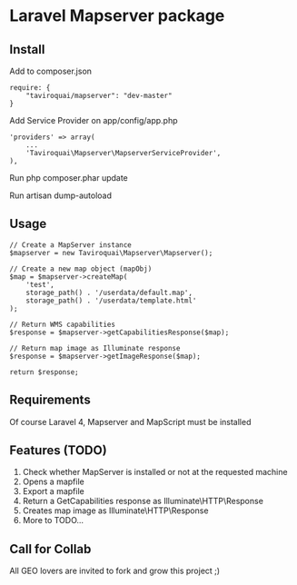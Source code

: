 Laravel Mapserver package
=========================

Install
-------

Add to composer.json

	require: {
		"taviroquai/mapserver": "dev-master"
	}

Add Service Provider on app/config/app.php

	'providers' => array(
		...
		'Taviroquai\Mapserver\MapserverServiceProvider',
	),

Run php composer.phar update

Run artisan dump-autoload


Usage
-----

	// Create a MapServer instance
	$mapserver = new Taviroquai\Mapserver\Mapserver();

	// Create a new map object (mapObj)
	$map = $mapserver->createMap(
		'test',
		storage_path() . '/userdata/default.map',
		storage_path() . '/userdata/template.html'
	);

	// Return WMS capabilities
	$response = $mapserver->getCapabilitiesResponse($map);

	// Return map image as Illuminate response
    $response = $mapserver->getImageResponse($map);

	return $response;


Requirements
------------

Of course Laravel 4, Mapserver and MapScript must be installed


Features (TODO)
--------
1. Check whether MapServer is installed or not at the requested machine
2. Opens a mapfile
3. Export a mapfile
4. Return a GetCapabilities response as Illuminate\HTTP\Response
5. Creates map image as Illuminate\HTTP\Response
6. More to TODO...


Call for Collab
---------------

All GEO lovers are invited to fork and grow this project ;)